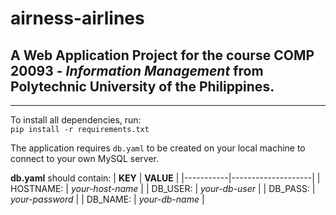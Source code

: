 # airness-airlines

## A Web Application Project for the course **COMP 20093** - *Information Management* from Polytechnic University of the Philippines.

---

To install all dependencies, run:  
`pip install -r requirements.txt`

The application requires `db.yaml` to be created on your local machine to connect to your own MySQL server. 

**db.yaml** should contain:
|  **KEY**  |      **VALUE**     |
|-----------|--------------------|
| HOSTNAME: |  *your-host-name*  |
| DB_USER:  |  *your-db-user*    |
| DB_PASS:  |  *your-password*   |
| DB_NAME:  |  *your-db-name*    |
